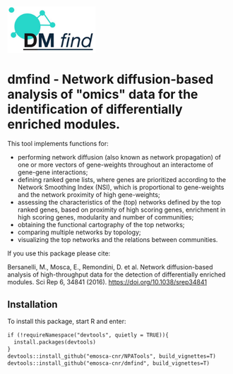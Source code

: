 <img src="vignettes/imgs/dmfindLogo.jpg" width="200">

# dmfind - Network diffusion-based analysis of "omics" data for the identification of differentially enriched modules.

This tool implements functions for:

- performing network diffusion (also known as network propagation) of one or more vectors of gene-weights throughout an interactome of gene-gene interactions;
- defining ranked gene lists, where genes are prioritized according to the Network Smoothing Index (NSI), which is proportional to gene-weights and the network proximity of high gene-weights;
- assessing the characteristics of the (top) networks defined by the top ranked genes, based on proximity of high scoring genes, enrichment in high scoring genes, modularity and number of communities;
- obtaining the functional cartography of the top networks;
- comparing multiple networks by topology;
- visualizing the top networks and the relations between communities.


If you use this package please cite:

Bersanelli, M., Mosca, E., Remondini, D. et al. Network diffusion-based analysis of high-throughput data for the detection of differentially enriched modules. Sci Rep 6, 34841 (2016). https://doi.org/10.1038/srep34841


## Installation 

To install this package, start R and enter:

```{r, eval=FALSE}
if (!requireNamespace("devtools", quietly = TRUE)){
  install.packages(devtools)
}
devtools::install_github("emosca-cnr/NPATools", build_vignettes=T)
devtools::install_github("emosca-cnr/dmfind", build_vignettes=T)
```
